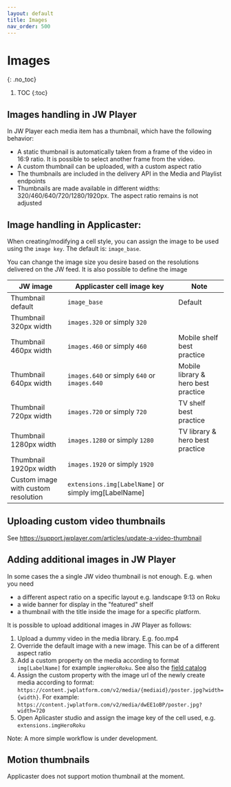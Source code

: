 ```yaml
---
layout: default
title: Images
nav_order: 500
---
```


# Images
{: .no_toc}

1. TOC
{:toc}

## Images handling in JW Player
In JW Player each media item has a thumbnail, which have the following behavior:
- A static thumbnail is automatically taken from a frame of the video in 16:9 ratio. It is possible to select another frame from the video. 
- A custom thumbnail can be uploaded, with a custom aspect ratio
- The thumbnails are included in the delivery API in the Media and Playlist endpoints
- Thumbnails are made available in different widths: 320/460/640/720/1280/1920px. The aspect ratio remains is not adjusted

## Image handling in Applicaster: 
When creating/modifying a cell style, you can assign the image to be used using the `image key`. The default is: `image_base`. 

You can change the image size you desire based on the resolutions delivered on the JW feed. It is also possible to define the image 

| JW image                            | Applicaster cell image key                           | Note                                |
|-------------------------------------|------------------------------------------------------|-------------------------------------|
| Thumbnail default                   | `image_base`                                         | Default                             |
| Thumbnail 320px width               | `images.320` or simply `320`                         |                                     |
| Thumbnail 460px width               | `images.460` or simply `460`                         | Mobile shelf best practice          |
| Thumbnail 640px width               | `images.640` or simply `640`  or `images.640`        | Mobile library & hero best practice |
| Thumbnail 720px width               | `images.720` or simply `720`                         | TV shelf best practice              |
| Thumbnail 1280px width              | `images.1280` or simply `1280`                       | TV library & hero best practice     |
| Thumbnail 1920px width              | `images.1920` or simply `1920`                       |                                     |
| Custom image with custom resolution | `extensions.img[LabelName]` or simply img[LabelName] |                                     |

## Uploading custom video thumbnails 
See https://support.jwplayer.com/articles/update-a-video-thumbnail 

## Adding additional images in JW Player
In some cases the a single JW video thumbnail is not enough. E.g. when you need 
- a different aspect ratio on a specific layout e.g. landscape 9:13 on Roku
- a wide banner for display in the "featured" shelf
- a thumbnail with the title inside the image for a specific platform. 

It is possible to upload additional images in JW Player as follows: 
1. Upload a dummy video in the media library. E.g. foo.mp4
1. Override the default image with a new image. This can be of a different aspect ratio
1. Add a custom property on the media according to format `img[LabelName]` for example  `imgHeroRoku`. See also the [field catalog](https://marcovandeveen.github.io/jwp-applicaster-docs/reference/field-catalog.html) 
1. Assign the custom property with the image url of the newly create media according to format: `https://content.jwplatform.com/v2/media/{mediaid}/poster.jpg?width={width}`. For example: `https://content.jwplatform.com/v2/media/dwEE1oBP/poster.jpg?width=720`
1. Open Aplicaster studio and assign the image key of the cell used, e.g. `extensions.imgHeroRoku`

Note: A more simple workflow is under development.

## Motion thumbnails
Applicaster does not support motion thumbnail at the moment. 
